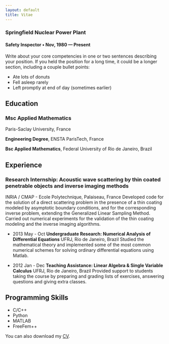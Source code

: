 ```yaml
---
layout: default
title: Vitae
---
```

<div class="resume-item">
          <h3 class="resume-item-title">Springfield Nuclear Power Plant</h3>
          <h4 class="resume-item-details">Safety Inspector &bull; Nov, 1980 &mdash; Present</h4>
          <p class="resume-item-copy">Write about your core competencies in one or two sentences describing your position. If you held the position for a long time, it could be a longer section, including a couple bullet points:</p>
          <ul class="resume-item-list">
            <li>Ate lots of donuts</li>
            <li>Fell asleep rarely</li>
            <li>Left promptly at end of day (sometimes earlier)</li>
          </ul>
</div>
          
## Education
### Msc Applied Mathematics
Paris-Saclay University, France

**Engineering Degree**, ENSTA ParisTech, France

**Bsc Applied Mathematics**, Federal University of Rio de Janeiro, Brazil 

## Experience
### Research Internship: Acoustic wave scattering by thin coated penetrable objects and inverse imaging methods
INRIA / CMAP - Ecole Polytechnique, Palaiseau, France
Developed code for the solution of a direct scattering problem in the presence of a thin coating
modeled by asymptotic boundary conditions, and for the corresponding inverse problem,
extending the Generalized Linear Sampling Method. Carried out numerical experiments for
the validation of the thin coating modeling and the inverse imaging algorithms.

- 2013 May - Oct **Undergraduate Research: Numerical Analysis of Differential Equations** 
UFRJ, Rio de Janeiro, Brazil
Studied the mathematical theory and implemented some of the most common numerical
schemes for solving ordinary differential equations using Matlab.

- 2012 Jan - Dec **Teaching Assistance: Linear Algebra & Single Variable Calculus**
UFRJ, Rio de Janeiro, Brazil
Provided support to students taking the course by preparing and grading lists of exercises, answering questions and giving extra classes.

## Programming Skills
* C/C++
* Python
* MATLAB
* FreeFem++

You can also download my [CV](http://linktocv).
